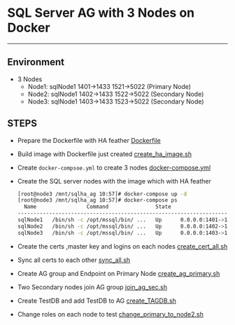 # SQL Server AG with 3 Nodes on Docker
---
## Environment
- 3 Nodes
  - Node1: sqlNode1 1401->1433 1521->5022 (Primary Node)
  - Node2: sqlNode1 1402->1433 1522->5022 (Secondary Node)
  - Node3: sqlNode1 1403->1433 1523->5022 (Secondary Node)
## STEPS
- Prepare the Dockerfile with HA feather [Dockerfile](SQL_AG_Docker/Dockerfile)

- Build image with Dockerfile just created [create_ha_image.sh](SQL_AG_Docker/create_ha_image.sh)

- Create `docker-compsoe.yml` to create 3 nodes [docker-compose.yml](SQL_AG_Docker/docker-compose.yml)

- Create the SQL server nodes with the image which with HA feather 

  ```bash
  [root@node3 /mnt/sqlha_ag 10:57]# docker-compose up -d
  [root@node3 /mnt/sqlha_ag 10:57]# docker-compose ps
    Name                Command               State                                         Ports
  --------------------------------------------------------------------------------------------------------------------------------------
  sqlNode1   /bin/sh -c /opt/mssql/bin/ ...   Up      0.0.0.0:1401->1433/tcp,:::1401->1433/tcp, 0.0.0.0:1521->5022/tcp,:::1521->5022/tcp
  sqlNode2   /bin/sh -c /opt/mssql/bin/ ...   Up      0.0.0.0:1402->1433/tcp,:::1402->1433/tcp, 0.0.0.0:1522->5022/tcp,:::1522->5022/tcp
  sqlNode3   /bin/sh -c /opt/mssql/bin/ ...   Up      0.0.0.0:1403->1433/tcp,:::1403->1433/tcp, 0.0.0.0:1523->5022/tcp,:::1523->5022/tcp
  ```

- Create the certs ,master key and logins on each nodes [create_cert_all.sh](SQL_AG_Docker/create_cert_all.sh)

- Sync all certs to each other [sync_all.sh](SQL_AG_Docker/sync_all.sh)

- Create AG group and Endpoint on Primary Node [create_ag_primary.sh](SQL_AG_Docker/create_ag_primary.sh)

- Two Secondary nodes join AG group  [join_ag_sec.sh](SQL_AG_Docker/join_ag_sec.sh)

- Create TestDB and add TestDB to AG [create_TAGDB.sh](SQL_AG_Docker/create_TAGDB.sh)

- Change roles on each node to test  [change_primary_to_node2.sh](SQL_AG_Docker/change_primary_to_node2.sh)

